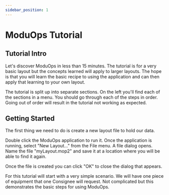 ```yaml
---
sidebar_position: 1
---
```


# ModuOps Tutorial

## Tutorial Intro

Let's discover ModuOps in less than 15 minutes. The tutorial is for a very basic layout but the concepts learned will apply to larger layouts. The hope is that you will learn the basic recipe to using the application and can then apply that learning to your own layout.

The tutorial is split up into separate sections. On the left you'll find each of the sections in a menu. You should go through each of the steps in order. Going out of order will result in the tutorial not working as expected.

## Getting Started

The first thing we need to do is create a new layout file to hold our data.

Double click the ModuOps application to run it. Once the application is running, select "New Layout..." from the File menu. A file dialog opens. Name the file "myLayout.mop2" and save it at a location where you will be able to find it again.

Once the file is created you can click "OK" to close the dialog that appears.

For this tutorial will start with a very simple scenario. We will have one piece of equipment that one Consignee will request. Not complicated but this demonstrates the basic steps for using ModuOps.
